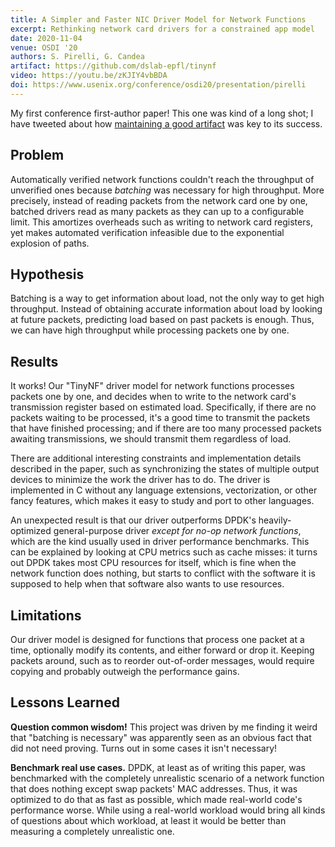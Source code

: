 ```yaml
---
title: A Simpler and Faster NIC Driver Model for Network Functions
excerpt: Rethinking network card drivers for a constrained app model
date: 2020-11-04
venue: OSDI '20
authors: S. Pirelli, G. Candea
artifact: https://github.com/dslab-epfl/tinynf
video: https://youtu.be/zKJIY4vbBDA
doi: https://www.usenix.org/conference/osdi20/presentation/pirelli
---
```


My first conference first-author paper! This one was kind of a long shot; I have tweeted about how [maintaining a good artifact](https://twitter.com/SolalPirelli/status/1590720322697039873) was key to its success.


## Problem

Automatically verified network functions couldn't reach the throughput of unverified ones because _batching_ was necessary for high throughput.
More precisely, instead of reading packets from the network card one by one, batched drivers read as many packets as they can up to a configurable limit.
This amortizes overheads such as writing to network card registers, yet makes automated verification infeasible due to the exponential explosion of paths.


## Hypothesis

Batching is a way to get information about load, not the only way to get high throughput.
Instead of obtaining accurate information about load by looking at future packets, predicting load based on past packets is enough.
Thus, we can have high throughput while processing packets one by one.


## Results

It works!
Our "TinyNF" driver model for network functions processes packets one by one, and decides when to write to the network card's transmission register based on estimated load.
Specifically, if there are no packets waiting to be processed, it's a good time to transmit the packets that have finished processing;
and if there are too many processed packets awaiting transmissions, we should transmit them regardless of load.

There are additional interesting constraints and implementation details described in the paper, such as synchronizing the states of multiple output devices to minimize the work the driver has to do.
The driver is implemented in C without any language extensions, vectorization, or other fancy features, which makes it easy to study and port to other languages.

An unexpected result is that our driver outperforms DPDK's heavily-optimized general-purpose driver _except for no-op network functions_, which are the kind usually used in driver performance benchmarks.
This can be explained by looking at CPU metrics such as cache misses: it turns out DPDK takes most CPU resources for itself, which is fine when the network function does nothing,
but starts to conflict with the software it is supposed to help when that software also wants to use resources.


## Limitations

Our driver model is designed for functions that process one packet at a time, optionally modify its contents, and either forward or drop it.
Keeping packets around, such as to reorder out-of-order messages, would require copying and probably outweigh the performance gains.


## Lessons Learned

**Question common wisdom!**
This project was driven by me finding it weird that "batching is necessary" was apparently seen as an obvious fact that did not need proving.
Turns out in some cases it isn't necessary!

**Benchmark real use cases.**
DPDK, at least as of writing this paper, was benchmarked with the completely unrealistic scenario of a network function that does nothing except swap packets' MAC addresses.
Thus, it was optimized to do that as fast as possible, which made real-world code's performance worse.
While using a real-world workload would bring all kinds of questions about which workload, at least it would be better than measuring a completely unrealistic one.
